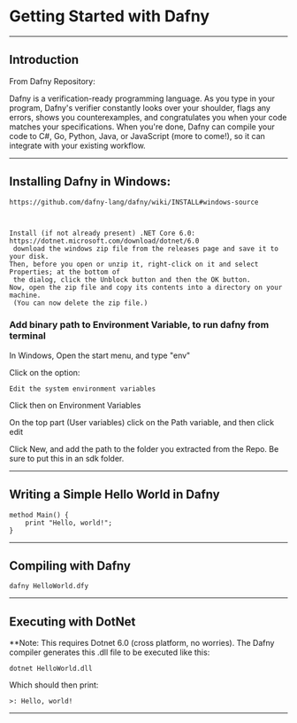 # Getting Started with Dafny

---

## Introduction

From Dafny Repository:

Dafny is a verification-ready programming language. As you type in your program, Dafny's verifier 
constantly looks over your shoulder, flags any errors, shows you counterexamples, and 
congratulates you when your code matches your specifications. When you're done, Dafny can compile 
your code to C#, Go, Python, Java, or JavaScript (more to come!), so it can integrate with your 
existing workflow.


---

## Installing Dafny in Windows:

    https://github.com/dafny-lang/dafny/wiki/INSTALL#windows-source



    Install (if not already present) .NET Core 6.0: https://dotnet.microsoft.com/download/dotnet/6.0
     download the windows zip file from the releases page and save it to your disk.
    Then, before you open or unzip it, right-click on it and select Properties; at the bottom of 
     the dialog, click the Unblock button and then the OK button.
    Now, open the zip file and copy its contents into a directory on your machine. 
     (You can now delete the zip file.)
    

### Add binary path to Environment Variable, to run dafny from terminal

In Windows, Open the start menu, and type "env"

Click on the option:

    Edit the system environment variables

Click then on Environment Variables

On the top part (User variables) click on the Path variable, and then click edit

Click New, and add the path to the folder you extracted from the Repo. Be sure to put this in an 
sdk folder.
    
---

## Writing a Simple Hello World in Dafny

    method Main() {
        print "Hello, world!";
    }


--- 

## Compiling with Dafny

    dafny HelloWorld.dfy

---

## Executing with DotNet

**Note: This requires Dotnet 6.0 (cross platform, no worries). The Dafny compiler generates this
 .dll file to be executed like this:

    dotnet HelloWorld.dll


Which should then print:

    >: Hello, world!

---


